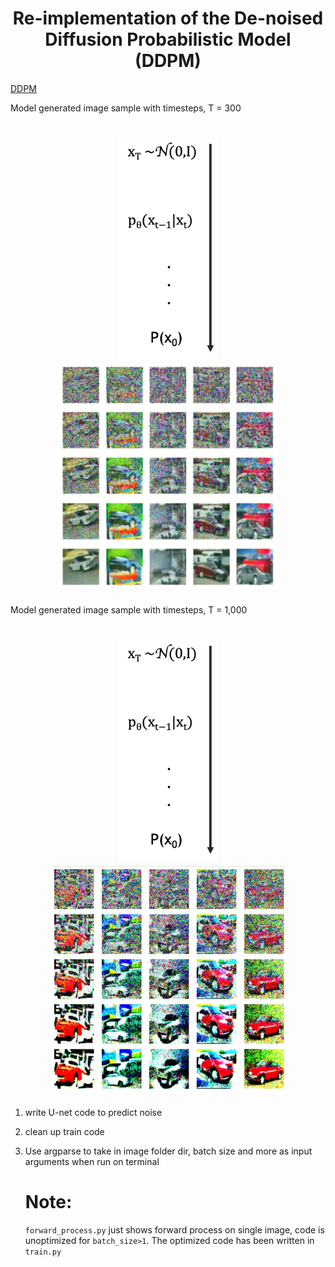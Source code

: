 <h1 align="center">Re-implementation of the De-noised Diffusion Probabilistic Model (DDPM)</h1>

[DDPM](https://www.google.com/url?sa=t&source=web&rct=j&opi=89978449&url=https://proceedings.neurips.cc/paper/2020/file/4c5bcfec8584af0d967f1ab10179ca4b-Paper.pdf&ved=2ahUKEwj_t6yIs46GAxUUFVkFHV8RCssQFnoECBMQAQ&usg=AOvVaw3_txjfhqsg67acjkwqOuSf)



Model generated image sample with timesteps, T = 300
 <h1 align="center"><img src="https://github.com/Obafemi-Jinadu/Diffusion-models-re-implementations/blob/4caeeaf9560c278babd95e5527795a6c49139a14/files/arrow.png" width="160"/> <img src="https://github.com/Obafemi-Jinadu/Diffusion-models-re-implementations/blob/a007590f9335c0b0ac661cfea26deaf805ca2c03/files/img1.png" width="350"/></h1>


Model generated image sample with timesteps, T = 1,000
 <h1 align="center"> <img src="https://github.com/Obafemi-Jinadu/Diffusion-models-re-implementations/blob/4caeeaf9560c278babd95e5527795a6c49139a14/files/arrow.png" width="160"/> <img src="https://github.com/Obafemi-Jinadu/Diffusion-models-re-implementations/blob/a8355896ea8e49c483e8fcf5ac31db31df38a122/files/img6.png" width="380"/></h1>


 


 
      
 1. write U-net code to predict noise
2. clean up train code
 3. Use argparse to take in image folder dir, batch size and more as input arguments when run on terminal

    # Note:
    `forward_process.py` just shows forward process on single image, code is unoptimized for `batch_size>1`. The optimized code has been written in `train.py`
